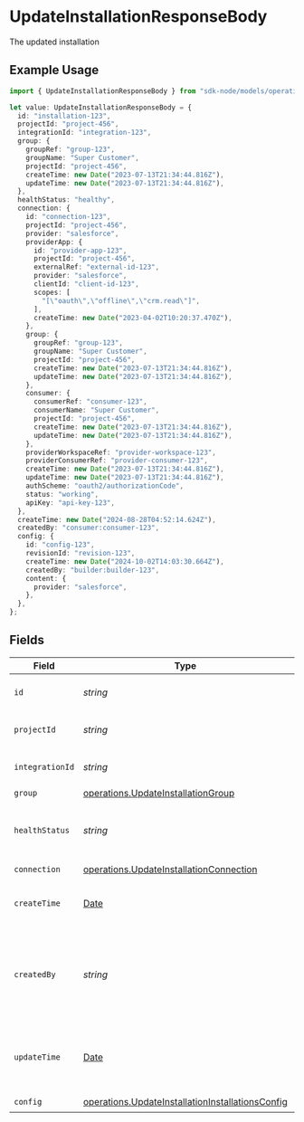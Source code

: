 # UpdateInstallationResponseBody

The updated installation

## Example Usage

```typescript
import { UpdateInstallationResponseBody } from "sdk-node/models/operations";

let value: UpdateInstallationResponseBody = {
  id: "installation-123",
  projectId: "project-456",
  integrationId: "integration-123",
  group: {
    groupRef: "group-123",
    groupName: "Super Customer",
    projectId: "project-456",
    createTime: new Date("2023-07-13T21:34:44.816Z"),
    updateTime: new Date("2023-07-13T21:34:44.816Z"),
  },
  healthStatus: "healthy",
  connection: {
    id: "connection-123",
    projectId: "project-456",
    provider: "salesforce",
    providerApp: {
      id: "provider-app-123",
      projectId: "project-456",
      externalRef: "external-id-123",
      provider: "salesforce",
      clientId: "client-id-123",
      scopes: [
        "[\"oauth\",\"offline\",\"crm.read\"]",
      ],
      createTime: new Date("2023-04-02T10:20:37.470Z"),
    },
    group: {
      groupRef: "group-123",
      groupName: "Super Customer",
      projectId: "project-456",
      createTime: new Date("2023-07-13T21:34:44.816Z"),
      updateTime: new Date("2023-07-13T21:34:44.816Z"),
    },
    consumer: {
      consumerRef: "consumer-123",
      consumerName: "Super Customer",
      projectId: "project-456",
      createTime: new Date("2023-07-13T21:34:44.816Z"),
      updateTime: new Date("2023-07-13T21:34:44.816Z"),
    },
    providerWorkspaceRef: "provider-workspace-123",
    providerConsumerRef: "provider-consumer-123",
    createTime: new Date("2023-07-13T21:34:44.816Z"),
    updateTime: new Date("2023-07-13T21:34:44.816Z"),
    authScheme: "oauth2/authorizationCode",
    status: "working",
    apiKey: "api-key-123",
  },
  createTime: new Date("2024-08-28T04:52:14.624Z"),
  createdBy: "consumer:consumer-123",
  config: {
    id: "config-123",
    revisionId: "revision-123",
    createTime: new Date("2024-10-02T14:03:30.664Z"),
    createdBy: "builder:builder-123",
    content: {
      provider: "salesforce",
    },
  },
};
```

## Fields

| Field                                                                                                                | Type                                                                                                                 | Required                                                                                                             | Description                                                                                                          | Example                                                                                                              |
| -------------------------------------------------------------------------------------------------------------------- | -------------------------------------------------------------------------------------------------------------------- | -------------------------------------------------------------------------------------------------------------------- | -------------------------------------------------------------------------------------------------------------------- | -------------------------------------------------------------------------------------------------------------------- |
| `id`                                                                                                                 | *string*                                                                                                             | :heavy_check_mark:                                                                                                   | The installation ID.                                                                                                 | installation-123                                                                                                     |
| `projectId`                                                                                                          | *string*                                                                                                             | :heavy_check_mark:                                                                                                   | The Ampersand project ID.                                                                                            | project-456                                                                                                          |
| `integrationId`                                                                                                      | *string*                                                                                                             | :heavy_check_mark:                                                                                                   | The integration ID.                                                                                                  | integration-123                                                                                                      |
| `group`                                                                                                              | [operations.UpdateInstallationGroup](../../models/operations/updateinstallationgroup.md)                             | :heavy_minus_sign:                                                                                                   | N/A                                                                                                                  |                                                                                                                      |
| `healthStatus`                                                                                                       | *string*                                                                                                             | :heavy_check_mark:                                                                                                   | The health status of the installation ("healthy", "unhealthy").                                                      | healthy                                                                                                              |
| `connection`                                                                                                         | [operations.UpdateInstallationConnection](../../models/operations/updateinstallationconnection.md)                   | :heavy_check_mark:                                                                                                   | N/A                                                                                                                  |                                                                                                                      |
| `createTime`                                                                                                         | [Date](https://developer.mozilla.org/en-US/docs/Web/JavaScript/Reference/Global_Objects/Date)                        | :heavy_check_mark:                                                                                                   | The time the integration was first installed.                                                                        |                                                                                                                      |
| `createdBy`                                                                                                          | *string*                                                                                                             | :heavy_check_mark:                                                                                                   | The person who did the installation, in the format of "consumer:{consumer-id}".                                      | consumer:consumer-123                                                                                                |
| `updateTime`                                                                                                         | [Date](https://developer.mozilla.org/en-US/docs/Web/JavaScript/Reference/Global_Objects/Date)                        | :heavy_minus_sign:                                                                                                   | The time the installation was last updated with a new config.                                                        |                                                                                                                      |
| `config`                                                                                                             | [operations.UpdateInstallationInstallationsConfig](../../models/operations/updateinstallationinstallationsconfig.md) | :heavy_check_mark:                                                                                                   | N/A                                                                                                                  |                                                                                                                      |